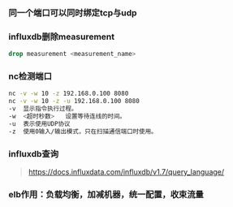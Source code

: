 ### 同一个端口可以同时绑定tcp与udp

### influxdb删除measurement

```sql
drop measurement <measurement_name>
```

### nc检测端口

```sh
nc -v -w 10 -z 192.168.0.100 8080
nc -v -w 10 -z -u 192.168.0.100 8080
-v  显示指令执行过程。
-w  <超时秒数>   设置等待连线的时间。
-u  表示使用UDP协议
-z  使用0输入/输出模式，只在扫描通信端口时使用。
```

### influxdb查询

> https://docs.influxdata.com/influxdb/v1.7/query_language/

### elb作用：负载均衡，加减机器，统一配置，收束流量

